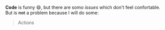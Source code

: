 **Code** is funny :smile:, but there are somo *issues* which don't feel confortable. But is ~~not~~ a problem because I will do some: 
>Actions
